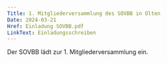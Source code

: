 ```yaml
---
Title: 1. Mitgliederversammlung des SOVBB in Olten
Date: 2024-03-21
Href: Einladung SOVBB.pdf
LinkText: Einladungsschreiben
---
```

Der SOVBB lädt zur 1. Mitgliederversammlung ein.
